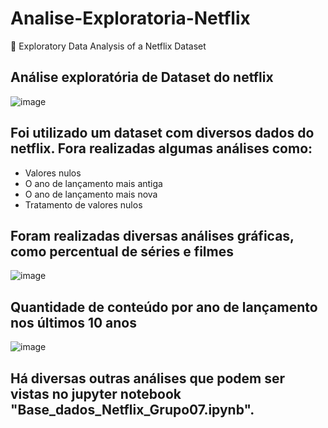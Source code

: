 # Analise-Exploratoria-Netflix
🍿 Exploratory Data Analysis of a Netflix Dataset

## Análise exploratória de Dataset do netflix
![image](https://github.com/inesarruda/Analise-Exploratoria-Netflix/assets/112672449/a32f8042-7a91-4d3f-9a71-f8d380ac87bc)

## Foi utilizado um dataset com diversos dados do netflix. Fora realizadas algumas análises como:
* Valores nulos
* O ano de lançamento mais antiga
* O ano de lançamento mais nova
* Tratamento de valores nulos

## Foram realizadas diversas análises gráficas, como percentual de séries e filmes
![image](https://github.com/inesarruda/Analise-Exploratoria-Netflix/assets/112672449/61a154eb-ad28-45b0-8fc9-bac8025809ba)

## Quantidade de conteúdo por ano de lançamento nos últimos 10 anos

![image](https://github.com/inesarruda/Analise-Exploratoria-Netflix/assets/112672449/46af7562-2462-4f52-80be-2fefe76e9e68)

## Há diversas outras análises que podem ser vistas no jupyter notebook  "Base_dados_Netflix_Grupo07.ipynb".
